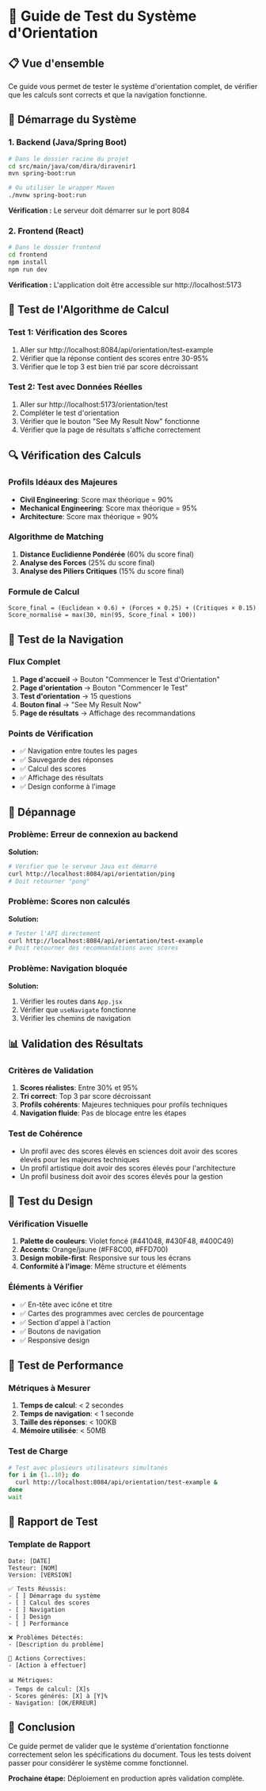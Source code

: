 # 🧪 Guide de Test du Système d'Orientation

## 📋 Vue d'ensemble

Ce guide vous permet de tester le système d'orientation complet, de vérifier que les calculs sont corrects et que la navigation fonctionne.

## 🚀 Démarrage du Système

### 1. Backend (Java/Spring Boot)
```bash
# Dans le dossier racine du projet
cd src/main/java/com/dira/diravenir1
mvn spring-boot:run

# Ou utiliser le wrapper Maven
./mvnw spring-boot:run
```

**Vérification :** Le serveur doit démarrer sur le port 8084

### 2. Frontend (React)
```bash
# Dans le dossier frontend
cd frontend
npm install
npm run dev
```

**Vérification :** L'application doit être accessible sur http://localhost:5173

## 🧮 Test de l'Algorithme de Calcul

### Test 1: Vérification des Scores
1. Aller sur http://localhost:8084/api/orientation/test-example
2. Vérifier que la réponse contient des scores entre 30-95%
3. Vérifier que le top 3 est bien trié par score décroissant

### Test 2: Test avec Données Réelles
1. Aller sur http://localhost:5173/orientation/test
2. Compléter le test d'orientation
3. Vérifier que le bouton "See My Result Now" fonctionne
4. Vérifier que la page de résultats s'affiche correctement

## 🔍 Vérification des Calculs

### Profils Idéaux des Majeures
- **Civil Engineering**: Score max théorique = 90%
- **Mechanical Engineering**: Score max théorique = 95%
- **Architecture**: Score max théorique = 90%

### Algorithme de Matching
1. **Distance Euclidienne Pondérée** (60% du score final)
2. **Analyse des Forces** (25% du score final)
3. **Analyse des Piliers Critiques** (15% du score final)

### Formule de Calcul
```
Score_final = (Euclidean × 0.6) + (Forces × 0.25) + (Critiques × 0.15)
Score_normalisé = max(30, min(95, Score_final × 100))
```

## 🎯 Test de la Navigation

### Flux Complet
1. **Page d'accueil** → Bouton "Commencer le Test d'Orientation"
2. **Page d'orientation** → Bouton "Commencer le Test"
3. **Test d'orientation** → 15 questions
4. **Bouton final** → "See My Result Now"
5. **Page de résultats** → Affichage des recommandations

### Points de Vérification
- ✅ Navigation entre toutes les pages
- ✅ Sauvegarde des réponses
- ✅ Calcul des scores
- ✅ Affichage des résultats
- ✅ Design conforme à l'image

## 🐛 Dépannage

### Problème: Erreur de connexion au backend
**Solution:**
```bash
# Vérifier que le serveur Java est démarré
curl http://localhost:8084/api/orientation/ping
# Doit retourner "pong"
```

### Problème: Scores non calculés
**Solution:**
```bash
# Tester l'API directement
curl http://localhost:8084/api/orientation/test-example
# Doit retourner des recommandations avec scores
```

### Problème: Navigation bloquée
**Solution:**
1. Vérifier les routes dans `App.jsx`
2. Vérifier que `useNavigate` fonctionne
3. Vérifier les chemins de navigation

## 📊 Validation des Résultats

### Critères de Validation
1. **Scores réalistes**: Entre 30% et 95%
2. **Tri correct**: Top 3 par score décroissant
3. **Profils cohérents**: Majeures techniques pour profils techniques
4. **Navigation fluide**: Pas de blocage entre les étapes

### Test de Cohérence
- Un profil avec des scores élevés en sciences doit avoir des scores élevés pour les majeures techniques
- Un profil artistique doit avoir des scores élevés pour l'architecture
- Un profil business doit avoir des scores élevés pour la gestion

## 🎨 Test du Design

### Vérification Visuelle
1. **Palette de couleurs**: Violet foncé (#441048, #430F48, #400C49)
2. **Accents**: Orange/jaune (#FF8C00, #FFD700)
3. **Design mobile-first**: Responsive sur tous les écrans
4. **Conformité à l'image**: Même structure et éléments

### Éléments à Vérifier
- ✅ En-tête avec icône et titre
- ✅ Cartes des programmes avec cercles de pourcentage
- ✅ Section d'appel à l'action
- ✅ Boutons de navigation
- ✅ Responsive design

## 🚀 Test de Performance

### Métriques à Mesurer
1. **Temps de calcul**: < 2 secondes
2. **Temps de navigation**: < 1 seconde
3. **Taille des réponses**: < 100KB
4. **Mémoire utilisée**: < 50MB

### Test de Charge
```bash
# Test avec plusieurs utilisateurs simultanés
for i in {1..10}; do
  curl http://localhost:8084/api/orientation/test-example &
done
wait
```

## 📝 Rapport de Test

### Template de Rapport
```
Date: [DATE]
Testeur: [NOM]
Version: [VERSION]

✅ Tests Réussis:
- [ ] Démarrage du système
- [ ] Calcul des scores
- [ ] Navigation
- [ ] Design
- [ ] Performance

❌ Problèmes Détectés:
- [Description du problème]

🔧 Actions Correctives:
- [Action à effectuer]

📊 Métriques:
- Temps de calcul: [X]s
- Scores générés: [X] à [Y]%
- Navigation: [OK/ERREUR]
```

## 🎯 Conclusion

Ce guide permet de valider que le système d'orientation fonctionne correctement selon les spécifications du document. Tous les tests doivent passer pour considérer le système comme fonctionnel.

**Prochaine étape:** Déploiement en production après validation complète.
